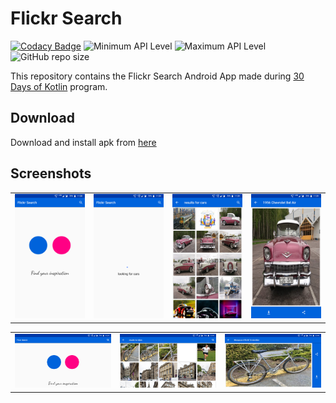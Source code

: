 # Flickr Search

[![Codacy Badge](https://app.codacy.com/project/badge/Grade/a42390e6a2294e5e908d2530498f4ec0)](https://www.codacy.com?utm_source=github.com&amp;utm_medium=referral&amp;utm_content=thedevelopersanjeev/flickr-search&amp;utm_campaign=Badge_Grade)
![Minimum API Level](https://img.shields.io/badge/Min%20API%20Level-21-green)
![Maximum API Level](https://img.shields.io/badge/Max%20API%20Level-29-orange)
![GitHub repo size](https://img.shields.io/github/repo-size/thedevelopersanjeev/flickr-search)

This repository contains the Flickr Search Android App made during [30 Days of Kotlin](https://eventsonair.withgoogle.com/events/kotlin) program.

## Download
Download and install apk from [here](http://github.com/thedevelopersanjeev)

## Screenshots

<table>
    <tr>
       <td><img src="/screenshots/portrait_1.png"></td>
       <td><img src="/screenshots/portrait_2.png"></td>
       <td><img src="/screenshots/portrait_3.png"></td>
       <td><img src="/screenshots/portrait_4.png"></td>
    </tr>
</table>
<table>
    <tr>
        <td><img src="/screenshots/landscape_1.png"></td>
        <td><img src="/screenshots/landscape_2.png"></td>
        <td><img src="/screenshots/landscape_3.png"></td>
    </tr>
</table>

